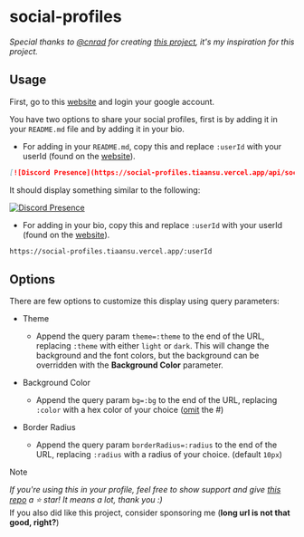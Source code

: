 # social-profiles

_Special thanks to [@cnrad](https://github.com/cnrad/) for creating [this project](https://lanyard.cnrad.dev/), it's my inspiration for this project._

## Usage
First, go to this [website](https://social-profiles.tiaansu.vercel.app/) and login your google account.

You have two options to share your social profiles, first is by adding it in your `README.md` file and by adding it in your bio.

- For adding in your `README.md`, copy this and replace `:userId` with your userId (found on the [website](https://social-profiles.tiaansu.vercel.app/)).
```md
[![Discord Presence](https://social-profiles.tiaansu.vercel.app/api/social-profiles/:id/github)](https://social-profiles.tiaansu.vercel.app/)
```

It should display something similar to the following:

[![Discord Presence](https://social-profiles.tiaansu.vercel.app/api/social-profiles/656aca4fdb892d8b7029c5f8/github)](https://github.com/Tiaansu)

- For adding in your bio, copy this and replace `:userId` with your userId (found on the [website](https://social-profiles.tiaansu.vercel.app/)).
```md
https://social-profiles.tiaansu.vercel.app/:userId
```

## Options

There are few options to customize this display using query parameters:

- Theme
    - Append the query param `theme=:theme` to the end of the URL, replacing `:theme` with either `light` or `dark`. This will change the background and the font colors, but the background can be overridden with the __Background Color__ parameter.

- Background Color
    - Append the query param `bg=:bg` to the end of the URL, replacing `:color` with a hex color of your choice ([omit](https://www.merriam-webster.com/dictionary/omit) the #)

- Border Radius
    - Append the query param `borderRadius=:radius` to the end of the URL, replacing `:radius` with a radius of your choice. (default `10px`)

> [!NOTE]  
> _If you're using this in your profile, feel free to show support and give [this repo](https://github.com/Tiaansu/social-profiles) a ⭐ star! It means a lot, thank you :)_   
> If you also did like this project, consider sponsoring me (**long url is not that good, right?**)
